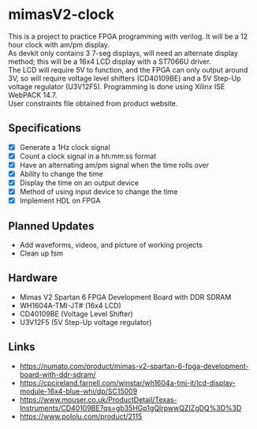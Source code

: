# mimasV2-clock
This is a project to practice FPGA programming with verilog. It will be a 12 hour clock with am/pm display.\
As devkit only contains 3 7-seg displays, will need an alternate display method; this will be a 16x4 LCD display with a ST7066U driver.\
The LCD will require 5V to function, and the FPGA can only output around 3V, so will require voltage level shifters (CD40109BE) and a 5V Step-Up voltage regulator (U3V12F5).
Programming is done using Xilinx ISE WebPACK 14.7.\
User constraints file obtained from product website.

## Specifications
- [x] Generate a 1Hz clock signal
- [x] Count a clock signal in a hh:mm:ss format
- [x] Have an alternating am/pm signal when the time rolls over
- [x] Ability to change the time
- [x] Display the time on an output device
- [x] Method of using input device to change the time
- [x] Implement HDL on FPGA

## Planned Updates
- Add waveforms, videos, and picture of working projects
- Clean up fsm

## Hardware
- Mimas V2 Spartan 6 FPGA Development Board with DDR SDRAM
- WH1604A-TMI-JT# (16x4 LCD)
- CD40109BE (Voltage Level Shifter)
- U3V12F5 (5V Step-Up voltage regulator)

## Links
- https://numato.com/product/mimas-v2-spartan-6-fpga-development-board-with-ddr-sdram/
- https://cpcireland.farnell.com/winstar/wh1604a-tmi-jt/lcd-display-module-16x4-blue-whi/dp/SC15009
- https://www.mouser.co.uk/ProductDetail/Texas-Instruments/CD40109BE?qs=gb35HGp1gQIrpwwQZIZgDQ%3D%3D
- https://www.pololu.com/product/2115
